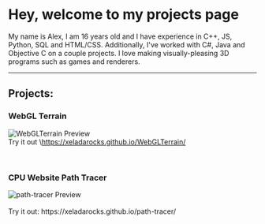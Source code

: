 # Hey, welcome to my projects page
My name is Alex, I am 16 years old and I have experience in C++, JS, Python, SQL and HTML/CSS. Additionally, I've worked with C#, Java and Objective C on a couple projects. I love making visually-pleasing 3D programs such as games and renderers.

---

## Projects:
### WebGL Terrain
![WebGLTerrain Preview](https://github.com/Xeladarocks/xeladarocks.github.io/blob/master/imgs/WebGLTerrainEx1.png?raw=true)
<br>
Try it out \https://xeladarocks.github.io/WebGLTerrain/

<br>

### CPU Website Path Tracer
<div id="img-wrap">
	<img alt="path-tracer Preview" src="https://github.com/Xeladarocks/xeladarocks.github.io/blob/master/imgs/path-tracerEx1.png?raw=true">
</div>
<br>
Try it out: https://xeladarocks.github.io/path-tracer/

